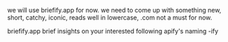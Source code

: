 we will use briefify.app for now. we need to come up with something new, short, catchy, iconic, reads well in lowercase, .com not a must for now.

briefify.app
brief insights on your interested
following apify's naming -ify
